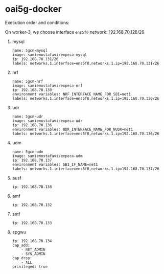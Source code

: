 # oai5g-docker

Execution order and conditions:

On worker-3, we choose interface `ens5f0`
network: 192.168.70.128/26

1. mysql
	```
	name: 5gcn-mysql
	image: samiemostafavi/expeca-mysql
	ip: 192.168.70.131/26
	labels: networks.1.interface=ens5f0,networks.1.ip=192.168.70.131/26
	```
2. nrf
	```
	name: 5gcn-nrf
	image: samiemostafavi/expeca-nrf
	ip: 192.168.70.130
	environment variables: NRF_INTERFACE_NAME_FOR_SBI=net1
	labels: networks.1.interface=ens5f0,networks.1.ip=192.168.70.130/26
	```
3. udr
	```
	name: 5gcn-udr
	image: samiemostafavi/expeca-udr
	ip: 192.168.70.136
	environment variables: UDR_INTERFACE_NAME_FOR_NUDR=net1
	labels: networks.1.interface=ens5f0,networks.1.ip=192.168.70.136/26
	```
4. udm
	```
	name: 5gcn-udm
	image: samiemostafavi/expeca-udm
	ip: 192.168.70.137
	environment variables: SBI_IF_NAME=net1
	labels: networks.1.interface=ens5f0,networks.1.ip=192.168.70.137/26
	```
5. ausf
	```
	ip: 192.168.70.138
	```
6. amf
	```
	ip: 192.168.70.132
	```
7. smf
	```
	ip: 192.168.70.133
	```
8. spgwu
	```
	ip: 192.168.70.134
	cap_add:
	    - NET_ADMIN
	    - SYS_ADMIN
	cap_drop:
	    - ALL
	privileged: true
	```
